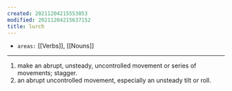 ```yaml
---
created: 20211204215553853
modified: 20211204215637152
title: lurch
---
```


- `areas:` [[Verbs]], [[Nouns]]

---

1.  make an abrupt, unsteady, uncontrolled movement or series of movements; stagger.
2.  an abrupt uncontrolled movement, especially an unsteady tilt or roll.
